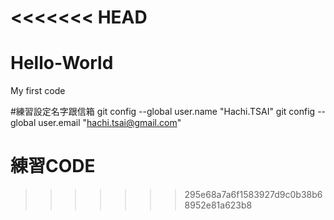 <<<<<<< HEAD
=======
# Hello-World
My first code

#練習設定名字跟信箱
git config --global user.name "Hachi.TSAI"
git config --global user.email "hachi.tsai@gmail.com"

# 練習CODE
>>>>>>> 295e68a7a6f1583927d9c0b38b68952e81a623b8
